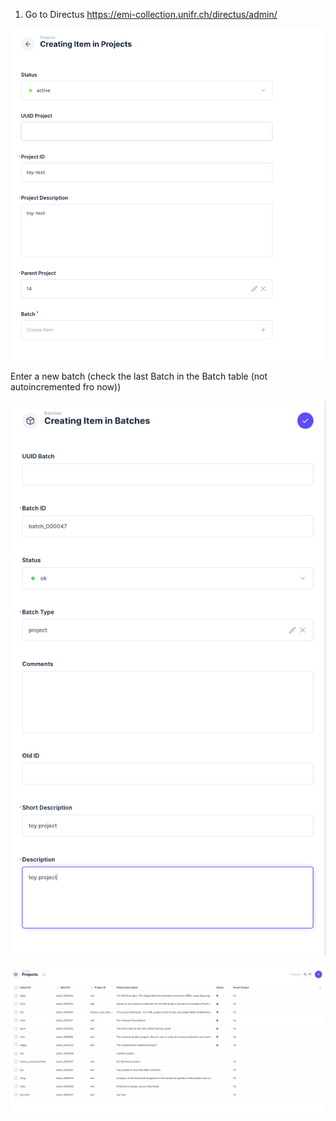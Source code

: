 

1. Go to Directus
https://emi-collection.unifr.ch/directus/admin/

![](/assets/images/2025-04-09-10-22-23.png)


Enter a new batch (check the last Batch in the Batch table (not autoincremented fro now))

![](/assets/images/2025-04-09-10-23-55.png)

![](/assets/images/2025-04-09-10-24-27.png)




